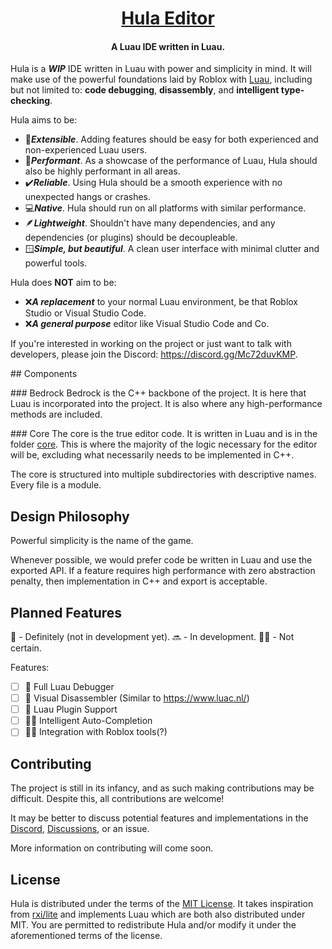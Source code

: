 <h1 align="center">
  <a href="https://github.com/MathematicalDessert/Hula">Hula Editor</a>
</h1>

<h4 align="center">A Luau IDE written in Luau.</h4>

Hula is a ***WIP*** IDE written in Luau with power and simplicity in mind. It will make use of the powerful foundations
laid by Roblox with [Luau](https://github.com/Roblox/luau), including but not limited to: **code debugging**, **disassembly**, and **intelligent type-checking**.

Hula aims to be:

* 🔧***Extensible***. Adding features should be easy for both experienced and non-experienced Luau users.
* 💨***Performant***. As a showcase of the performance of Luau, Hula should also be highly performant in all areas.
* ✔️***Reliable***. Using Hula should be a smooth experience with no unexpected hangs or crashes.
* 💻***Native***. Hula should run on all platforms with similar performance.
* 🪶***Lightweight***. Shouldn't have many dependencies, and any dependencies (or plugins) should be decoupleable.
* 🪟***Simple, but beautiful***. A clean user interface with minimal clutter and powerful tools.

Hula does **NOT** aim to be:

* ❌***A replacement*** to your normal Luau environment, be that Roblox Studio or Visual Studio Code.
* ❌***A general purpose*** editor like Visual Studio Code and Co.

If you're interested in working on the project or just want to talk with developers, please join the Discord: https://discord.gg/Mc72duvKMP.

## Components

### Bedrock
Bedrock is the C++ backbone of the project. It is here that Luau is incorporated into the project. It is also where any high-performance methods are included.

### Core
The core is the true editor code. It is written in Luau and is in the folder [core](core). This is where the majority of the logic necessary for the editor will be, excluding what necessarily needs to be implemented in C++.

The core is structured into multiple subdirectories with descriptive names. Every file is a module.

## Design Philosophy
Powerful simplicity is the name of the game.

Whenever possible, we would prefer code be written in Luau and use the exported API. If a feature requires high performance with zero abstraction penalty, then implementation in C++ and export is acceptable.

## Planned Features

💚 - Definitely (not in development yet).
🔜 - In development.
🤷‍♀️ - Not certain.

Features:
- [ ] 💚 Full Luau Debugger
- [ ] 💚 Visual Disassembler (Similar to https://www.luac.nl/)
- [ ] 💚 Luau Plugin Support
- [ ] 🤷‍♀️ Intelligent Auto-Completion
- [ ] 🤷‍♀️ Integration with Roblox tools(?)

## Contributing

The project is still in its infancy, and as such making contributions may be difficult. Despite this, all contributions are welcome!

It may be better to discuss potential features and implementations in the [Discord](https://discord.gg/Mc72duvKMP), [Discussions](https://github.com/MathematicalDessert/Hula/discussions), or an issue.

More information on contributing will come soon.

## License
Hula is distributed under the terms of the [MIT License](LICENSE). It takes inspiration from [rxi/lite](https://github.com/rxi/lite) and implements Luau which are both also distributed under MIT. You are permitted to redistribute Hula and/or modify it under the aforementioned terms of the license.
